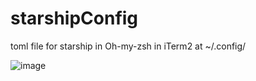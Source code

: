 # starshipConfig
toml file for starship in Oh-my-zsh in iTerm2 at ~/.config/

![image](https://user-images.githubusercontent.com/20343981/165768454-11e1081b-3925-43b0-9485-f05aaed6197d.png)
